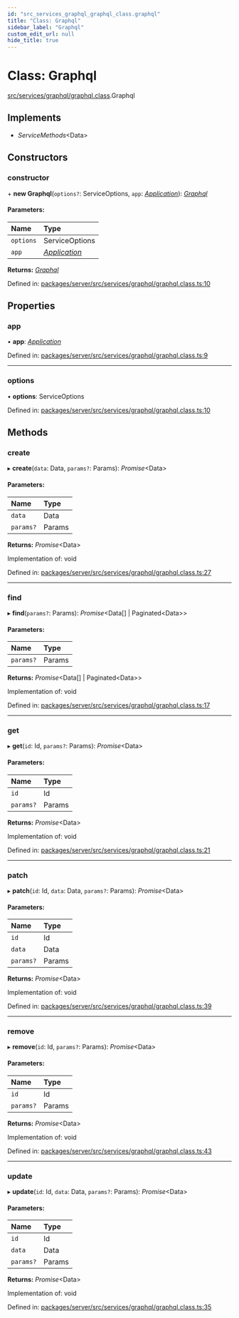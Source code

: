 ```yaml
---
id: "src_services_graphql_graphql_class.graphql"
title: "Class: Graphql"
sidebar_label: "Graphql"
custom_edit_url: null
hide_title: true
---
```


# Class: Graphql

[src/services/graphql/graphql.class](../modules/src_services_graphql_graphql_class.md).Graphql

## Implements

* *ServiceMethods*<Data\>

## Constructors

### constructor

\+ **new Graphql**(`options?`: ServiceOptions, `app`: [*Application*](../modules/src_declarations.md#application)): [*Graphql*](src_services_graphql_graphql_class.graphql.md)

#### Parameters:

Name | Type |
:------ | :------ |
`options` | ServiceOptions |
`app` | [*Application*](../modules/src_declarations.md#application) |

**Returns:** [*Graphql*](src_services_graphql_graphql_class.graphql.md)

Defined in: [packages/server/src/services/graphql/graphql.class.ts:10](https://github.com/xr3ngine/xr3ngine/blob/7650c2bea/packages/server/src/services/graphql/graphql.class.ts#L10)

## Properties

### app

• **app**: [*Application*](../modules/src_declarations.md#application)

Defined in: [packages/server/src/services/graphql/graphql.class.ts:9](https://github.com/xr3ngine/xr3ngine/blob/7650c2bea/packages/server/src/services/graphql/graphql.class.ts#L9)

___

### options

• **options**: ServiceOptions

Defined in: [packages/server/src/services/graphql/graphql.class.ts:10](https://github.com/xr3ngine/xr3ngine/blob/7650c2bea/packages/server/src/services/graphql/graphql.class.ts#L10)

## Methods

### create

▸ **create**(`data`: Data, `params?`: Params): *Promise*<Data\>

#### Parameters:

Name | Type |
:------ | :------ |
`data` | Data |
`params?` | Params |

**Returns:** *Promise*<Data\>

Implementation of: void

Defined in: [packages/server/src/services/graphql/graphql.class.ts:27](https://github.com/xr3ngine/xr3ngine/blob/7650c2bea/packages/server/src/services/graphql/graphql.class.ts#L27)

___

### find

▸ **find**(`params?`: Params): *Promise*<Data[] \| Paginated<Data\>\>

#### Parameters:

Name | Type |
:------ | :------ |
`params?` | Params |

**Returns:** *Promise*<Data[] \| Paginated<Data\>\>

Implementation of: void

Defined in: [packages/server/src/services/graphql/graphql.class.ts:17](https://github.com/xr3ngine/xr3ngine/blob/7650c2bea/packages/server/src/services/graphql/graphql.class.ts#L17)

___

### get

▸ **get**(`id`: Id, `params?`: Params): *Promise*<Data\>

#### Parameters:

Name | Type |
:------ | :------ |
`id` | Id |
`params?` | Params |

**Returns:** *Promise*<Data\>

Implementation of: void

Defined in: [packages/server/src/services/graphql/graphql.class.ts:21](https://github.com/xr3ngine/xr3ngine/blob/7650c2bea/packages/server/src/services/graphql/graphql.class.ts#L21)

___

### patch

▸ **patch**(`id`: Id, `data`: Data, `params?`: Params): *Promise*<Data\>

#### Parameters:

Name | Type |
:------ | :------ |
`id` | Id |
`data` | Data |
`params?` | Params |

**Returns:** *Promise*<Data\>

Implementation of: void

Defined in: [packages/server/src/services/graphql/graphql.class.ts:39](https://github.com/xr3ngine/xr3ngine/blob/7650c2bea/packages/server/src/services/graphql/graphql.class.ts#L39)

___

### remove

▸ **remove**(`id`: Id, `params?`: Params): *Promise*<Data\>

#### Parameters:

Name | Type |
:------ | :------ |
`id` | Id |
`params?` | Params |

**Returns:** *Promise*<Data\>

Implementation of: void

Defined in: [packages/server/src/services/graphql/graphql.class.ts:43](https://github.com/xr3ngine/xr3ngine/blob/7650c2bea/packages/server/src/services/graphql/graphql.class.ts#L43)

___

### update

▸ **update**(`id`: Id, `data`: Data, `params?`: Params): *Promise*<Data\>

#### Parameters:

Name | Type |
:------ | :------ |
`id` | Id |
`data` | Data |
`params?` | Params |

**Returns:** *Promise*<Data\>

Implementation of: void

Defined in: [packages/server/src/services/graphql/graphql.class.ts:35](https://github.com/xr3ngine/xr3ngine/blob/7650c2bea/packages/server/src/services/graphql/graphql.class.ts#L35)
